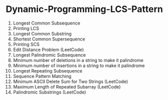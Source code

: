 # Dynamic-Programming-LCS-Pattern

1. Longest Common Subsequence
2. Printing LCS
3. Longest Common Substring
4. Shortest Common Supersequence
5. Printing SCS
6. Edit Distance Problem (LeetCode)
7. Longest Palindromic Subsequence
8. Minimum number of deletions in a string to make it palindrome
9. Minimum number of insertions in a string to make it palindrome
10. Longest Repeating Subsequence
11. Sequence Pattern Matching
12. Minimum ASCII Delete Sum for Two Strings (LeetCode)
13. Maximum Length of Repeated Subarray (LeetCode)
14. Palindromic Substrings (LeetCode)
